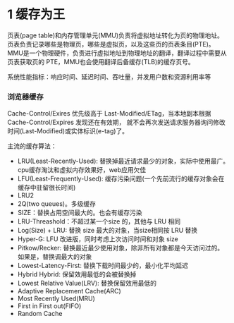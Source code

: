 # 1 缓存为王

页表(page table)和内存管理单元(MMU)负责将虚拟地址转化为页的物理地址。
页表负责记录哪些是物理页，哪些是虚拟页，以及这些页的页表条目(PTE)。
MMU是一个物理硬件，负责进行虚拟地址到物理地址的翻译，翻译过程中需要从页表获取页的
PTE，MMU也会使用翻译后备缓存(TLB)的缓存页号。

系统性能指标：响应时间、延迟时间、吞吐量，并发用户数和资源利用率等

### 浏览器缓存

Cache-Control/Exires 优先级高于 Last-Modified/ETag，当本地副本根据 Cache-Control/Expires 发现还在有效期，
就不会再次发送请求服务器询问修改时间(Last-Modified)或实体标识(e-tag)了。

主流的缓存算法：
- LRU(Least-Recently-Used): 替换掉最近请求最少的对象，实际中使用最广。cpu缓存淘汰和虚拟内存效果好，web应用欠佳
- LFU(Least-Frequently-Used): 缓存污染问题(一个先前流行的缓存对象会在缓存中驻留很长时间)
- LRU2
- 2Q(two queues)。多级缓存
- SIZE：替换占用空间最大的。也会有缓存污染
- LRU-Threashold：不超过某一个size 的，其他与 LRU 相同
- Log(Size) + LRU: 替换 size 最大的对象，当size相同按 LRU 替换
- Hyper-G: LFU 改进版，同时考虑上次访问时间和对象 size
- Pitkow/Recker: 替换最近最少使用对象，除非所有对象都是今天访问过的。如果是，替换调最大的对象
- Lowest-Latency-First: 替换下载时间最少的，最小化平均延迟
- Hybrid Hybrid: 保留效用最低的会被替换掉
- Lowest Relative Value(LRV): 替换保留效用最低的
- Adaptive Replacement Cache(ARC)
- Most Recently Used(MRU)
- First in First out(FIFO)
- Random Cache
